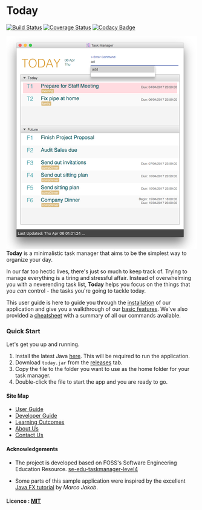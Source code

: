 # Today

[![Build Status](https://travis-ci.org/CS2103JAN2017-T09-B1/main.svg?branch=master)](https://travis-ci.org/CS2103JAN2017-T09-B1/main)
[![Coverage Status](https://coveralls.io/repos/github/CS2103JAN2017-T09-B1/main/badge.svg?branch=develop)](https://coveralls.io/github/CS2103JAN2017-T09-B1/main?branch=develop)
[![Codacy Badge](https://api.codacy.com/project/badge/Grade/0aa12c839f2041b79c00112847b33551)](https://www.codacy.com/app/senyuuri/main?utm_source=github.com&amp;utm_medium=referral&amp;utm_content=CS2103JAN2017-T09-B1/main&amp;utm_campaign=Badge_Grade)

<img src="docs/images/ui.png" width="600"><br>
**Today** is a minimalistic task manager that aims to be the simplest way to organize your day.

In our far too hectic lives, there's just so much to keep track of. Trying to manage everything is a tiring and stressful affair. Instead of overwhelming you with a neverending task list, **Today** helps you focus on the things that you *can* control - the tasks you're going to tackle today.

This user guide is here to guide you through the [installation](#installation-instructions) of our application and give you a walkthrough of our [basic features](#features). We've also provided a [cheatsheet](#command-summary) with a summary of all our commands available.

### Quick Start
Let's get you up and running.

1. Install the latest Java [here](https://java.com/en/download/). This will be required to run the application.
2. Download `today.jar` from the [releases](../../../releases) tab.
3. Copy the file to the folder you want to use as the home folder for your task manager.
4. Double-click the file to start the app and you are ready to go.


#### Site Map
* [User Guide](docs/UserGuide.md)
* [Developer Guide](docs/DeveloperGuide.md)
* [Learning Outcomes](docs/LearningOutcomes.md)
* [About Us](docs/AboutUs.md)
* [Contact Us](docs/ContactUs.md)


#### Acknowledgements

* The project is developed based on FOSS's Software Engineering Education Resource.
  [se-edu-taskmanager-level4](https://github.com/se-edu/taskmanager-level4)

* Some parts of this sample application were inspired by the excellent
  [Java FX tutorial](http://code.makery.ch/library/javafx-8-tutorial/) by *Marco Jakob*.


#### Licence : [MIT](LICENSE)
